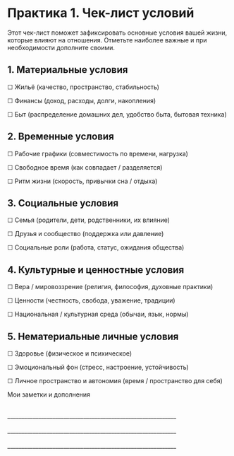 <div style="page-break-before: always;"></div>

# Практика 1. Чек-лист условий

Этот чек-лист поможет зафиксировать основные условия вашей жизни, которые влияют на отношения. Отметьте наиболее важные и при необходимости дополните своими.

## 1. Материальные условия

☐ Жильё (качество, пространство, стабильность)

☐ Финансы (доход, расходы, долги, накопления)

☐ Быт (распределение домашних дел, удобство быта, бытовая техника)

## 2. Временные условия

☐ Рабочие графики (совместимость по времени, нагрузка)

☐ Свободное время (как совпадает / разделяется)

☐ Ритм жизни (скорость, привычки сна / отдыха)

## 3. Социальные условия

☐ Семья (родители, дети, родственники, их влияние)

☐ Друзья и сообщество (поддержка или давление)

☐ Социальные роли (работа, статус, ожидания общества)

## 4. Культурные и ценностные условия

☐ Вера / мировоззрение (религия, философия, духовные практики)

☐ Ценности (честность, свобода, уважение, традиции)

☐ Национальная / культурная среда (обычаи, язык, нормы)

## 5. Нематериальные личные условия

☐ Здоровье (физическое и психическое)

☐ Эмоциональный фон (стресс, настроение, устойчивость)

☐ Личное пространство и автономия (время / пространство для себя)

Мои заметки и дополнения

<br/>
____________________________________________________________
<br/><br/>
____________________________________________________________
<br/><br/>
____________________________________________________________
